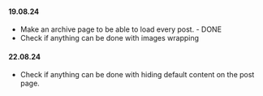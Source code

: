 #### 19.08.24

- Make an archive page to be able to load every post. - DONE
- Check if anything can be done with images wrapping

#### 22.08.24

- Check if anything can be done with hiding default content on the post page. 
